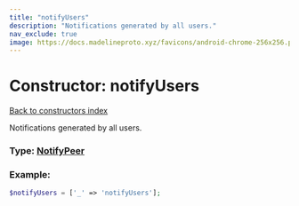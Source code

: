 ```yaml
---
title: "notifyUsers"
description: "Notifications generated by all users."
nav_exclude: true
image: https://docs.madelineproto.xyz/favicons/android-chrome-256x256.png
---
```

# Constructor: notifyUsers  
[Back to constructors index](/API_docs/constructors/index.md)



Notifications generated by all users.




### Type: [NotifyPeer](/API_docs/types/NotifyPeer.md)


### Example:

```php
$notifyUsers = ['_' => 'notifyUsers'];
```  
